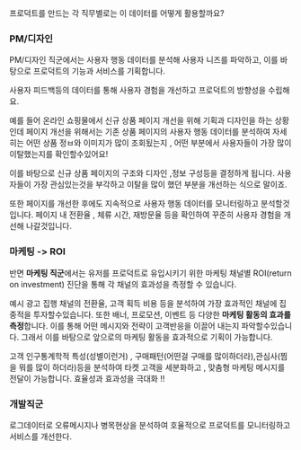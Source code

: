 
프로덕트를 만드는 각 직무별로는 이 데이터를 어떻게 활용할까요?

### PM/디자인
PM/디자인 직군에서는 사용자 행동 데이터를 분석해 사용자 니즈를 파악하고, 이를 바탕으로 프로덕트의 기능과 서비스를 기획합니다.

사용자 피드백등의 데이터를 통해 사용자 경험을 개선하고 프로덕트의 방향성을 수립해요.

예를 들어 온라인 쇼핑물에서 신규 상품 페이지 개선을 위해 기획과 디자인을 하는 상황인데 
페이지 개선을 위해서는 기존 상품 페이지의 사용자 행동 데이터를 분석하여 자세히는 어떤 상품 정ㅂ와 이미지가 많이 조회됬는지 , 어떤 부분에서 사용자들이 가장 많이 이탈했는지를 확인할수있어요!


이를 바탕으로 신규 상품 페이지의 구조와 디자인 ,정보 구성등을 결정하게 됩니다.
사용자들이 가장 관심있는것을 부각하고 이탈을 많이 했던 부분을 개선하는 식으로 말이죠.

또한 페이지를 개선한 후에도 지속적으로 사용자 행동 데이터를 모니터링하고 분석할것입니다.
페이지 내 전환율 , 체류 시간, 재방문율 등을 확인하여 꾸준히 사용자 경험을 개선해 나갈것입니다.


### 마케팅 -> ROI
반면 **마케팅 직군**에서는 유저를 프로덕트로 유입시키기 위한 마케팅 채널별 ROI(return on investment) 진단을 통해 각 채널의 효과성을 측정할 수 있습니다.

예시
광고 집행 채널의 전환율, 고객 획득 비용 등을 분석하여 가장 효과적인 채널에 집중적을 투자할수있습니다.
또한 배너, 프로모션, 이벤트 등 다양한 **마케팅 활동의 효과를 측정**합니다. 
이를 통해 어떤 메시지와 전략이 고객반응을 이끌어 내는지 파악할수있습니다.
그래서 이를 바탕으로 앞으로의 마케팅 활동을 효과적으로 기획이 가능합니다.

고객 인구통계학적 특성(성별이런거) , 구매패턴(어떤걸 구매를 많이하더라),관심사(찜을 뭐를 많이 하더라)등을 분석하여 타켓 고객을 세분화하고 , 맞춤형 마케팅 메시지를 전달이 가능합니다. 효율성과 효과성을 극대화 !! 
### 개발직군
로그데이터로 오류메시지나 병목현상을 분석하여 호율적으로 프로덕트를 모니터링하고 서비스를 개선한다.